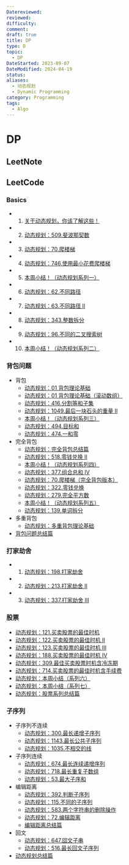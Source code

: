 ```yaml
---
Datereviewed: 
reviewed: 
difficulty: 
comment: 
draft: true
title: DP
type: D
topic:
  - DP
DateStarted: 2023-09-07
DateModified: 2024-04-19
status: 
aliases:
  - 动态规划
  - Dynamic Programming
category: Programming
tags:
  - Algo
---
```


# DP

## LeetNote

## LeetCode

### Basics

- 1. [关于动态规划，你该了解这些！](./problems/动态规划理论基础)
- 2. [动态规划：509.斐波那契数](0509.斐波那契数)
- 3. [动态规划：70.爬楼梯](0070.爬楼梯)
- 4. [动态规划：746.使用最小花费爬楼梯](./problems/0746.使用最小花费爬楼梯)
- 5. [本周小结！（动态规划系列一）](20210107动规周末总结)
- 6. [动态规划：62.不同路径](0062.不同路径)
- 7. [动态规划：63.不同路径 II](0063.不同路径II)
- 8. [动态规划：343.整数拆分](0343.整数拆分)
- 9. [动态规划：96.不同的二叉搜索树](0096.不同的二叉搜索树)
- 10. [本周小结！（动态规划系列二）](20210114动规周末总结)

### 背包问题

- 背包
  - [动态规划：01 背包理论基础](./problems/背包理论基础01背包-1)
  - [动态规划：01 背包理论基础（滚动数组）](./problems/背包理论基础01背包-2)
  - [动态规划：416.分割等和子集](0416.分割等和子集)
  - [动态规划：1049.最后一块石头的重量 II](./problems/1049.最后一块石头的重量II)
  - [本周小结！（动态规划系列三）](20210121动规周末总结)
  - [动态规划：494.目标和](0494.目标和)
  - [动态规划：474.一和零](0474.一和零)
- 完全背包
  - [动态规划：完全背包总结篇](./problems/背包问题理论基础完全背包)
  - [动态规划：518.零钱兑换 II](./problems/0518.零钱兑换II)
  - [本周小结！（动态规划系列四）](20210128动规周末总结)
  - [动态规划：377.组合总和 Ⅳ](0377.组合总和Ⅳ)
  - [动态规划：70.爬楼梯（完全背包版本）](0070.爬楼梯完全背包版本)
  - [动态规划：322.零钱兑换](0322.零钱兑换)
  - [动态规划：279.完全平方数](0279.完全平方数)
  - [本周小结！（动态规划系列五）](20210204动规周末总结)
  - [动态规划：139.单词拆分](0139.单词拆分)
- 多重背包
  - [动态规划：多重背包理论基础](./problems/背包问题理论基础多重背包)
- [背包问题总结篇](./problems/背包总结篇)

### 打家劫舍

- 1. [动态规划：198.打家劫舍](0198.打家劫舍)
- 2. [动态规划：213.打家劫舍 II](0213.打家劫舍II)
- 3. [动态规划：337.打家劫舍 III](0337.打家劫舍III)

### 股票

- [动态规划：121.买卖股票的最佳时机](0121.买卖股票的最佳时机)
- [动态规划：122.买卖股票的最佳时机 II](0122.买卖股票的最佳时机II（动态规划）)
- [动态规划：123.买卖股票的最佳时机 III](0123.买卖股票的最佳时机III)
- [动态规划：188.买卖股票的最佳时机 IV](0188.买卖股票的最佳时机IV)
- [动态规划：309.最佳买卖股票时机含冷冻期](0309.最佳买卖股票时机含冷冻期)
- [动态规划：714.买卖股票的最佳时机含手续费](./problems/0714.买卖股票的最佳时机含手续费（动态规划）)
- [动态规划：本周小结（系列六）](20210225动规周末总结)
- [动态规划：本周小结（系列七）](20210304动规周末总结)
- [动态规划：股票系列总结篇](./problems/动态规划-股票问题总结篇)

### 子序列

- 子序列不连续
  - [动态规划：300.最长递增子序列](0300.最长上升子序列)
  - [动态规划：1143.最长公共子序列](./problems/1143.最长公共子序列)
  - [动态规划：1035.不相交的线](./problems/1035.不相交的线)
- 子序列连续
  - [动态规划：674.最长连续递增序列](./problems/0674.最长连续递增序列)
  - [动态规划：718.最长重复子数组](./problems/0718.最长重复子数组)
  - [动态规划：53.最大子序和](0053.最大子序和（动态规划）)
- 编辑距离
  - [动态规划：392.判断子序列](0392.判断子序列)
  - [动态规划：115.不同的子序列](0115.不同的子序列)
  - [动态规划：583.两个字符串的删除操作](./problems/0583.两个字符串的删除操作)
  - [动态规划：72.编辑距离](0072.编辑距离)
  - [编辑距离总结篇](./problems/为了绝杀编辑距离，卡尔做了三步铺垫)
- 回文
  - [动态规划：647.回文子串](./problems/0647.回文子串)
  - [动态规划：516.最长回文子序列](./problems/0516.最长回文子序列)
- [动态规划总结篇](./problems/动态规划总结篇)
